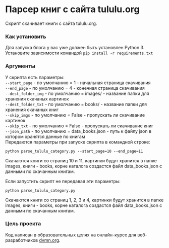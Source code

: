 # Парсер книг с сайта tululu.org

Скрипт скачивает книги с сайта tululu.org.

### Как установить

Для запуска блога у вас уже должен быть установлен Python 3.
Установите зависимости командой `pip install -r requirements.txt`

### Аргументы

У скрипта есть параметры:  
     `--start_page` - по умолчанию = 1 - начальная страница скачивания  
     `--end_page` - по умолчанию = 4 - конечная страница скачивания  
     `--dest_folder_img` - по умолчанию = images/ - название папки для хранения скачаных картинок  
     `--dest_folder_txt` - по умолчанию = books/ - название папки для хранения скачаных книг  
     `--skip_imgs` - по умолчанию = False - пропускать ли скачивание картинок  
     `--skip_txt` - по умолчанию = False - пропускать ли скачивание книг  
     `--json_path` - по умолчанию = data_books.json - путь к файлу json в котором хранятся данные по книгам  
Передаются параметры при запуске скрипта в командной строке:
```
python parse_tululu_category.py --start_page=10 --end_page=11
```
Скачаются книги со страниц 10 и 11, картинки будут хранится в папке images, книги - books, корне каталога создастся файл data_books.json с данными по скачанным книгам.

Если запустить скрипт не передавая эти параметры:
```
python parse_tululu_category.py
```
Скачаются книги со страниц 1, 2, 3 и 4, картинки будут хранится в папке images, книги - books, корне каталога создастся файл data_books.json с данными по скачанным книгам.

### Цель проекта

Код написан в образовательных целях на онлайн-курсе для веб-разработчиков [dvmn.org](https://dvmn.org/).